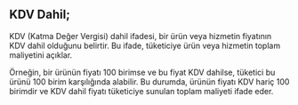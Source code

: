 
## KDV Dahil;

KDV (Katma Değer Vergisi) dahil ifadesi, bir ürün veya hizmetin fiyatının KDV dahil olduğunu belirtir. 
Bu ifade, tüketiciye ürün veya hizmetin toplam maliyetini açıklar.

Örneğin, bir ürünün fiyatı 100 birimse ve bu fiyat KDV dahilse, tüketici bu ürünü 100 birim karşılığında alabilir. 
Bu durumda, ürünün fiyatı KDV hariç 100 birimdir ve KDV dahil fiyatı tüketiciye sunulan toplam maliyeti ifade eder.